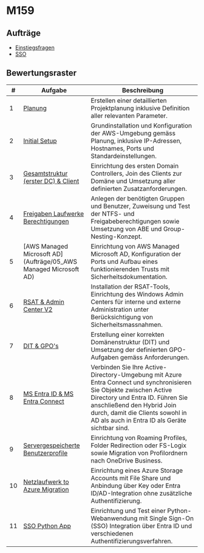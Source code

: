 # M159

## Aufträge
- [Einstiegsfragen](/Tasks/Einstiegsfragen.md)
- [SSO](/Tasks/sso.md)


## Bewertungsraster

| #    | Aufgabe                                                      | Beschreibung                                                 |
| ---- | ------------------------------------------------------------ | ------------------------------------------------------------ |
| 1    | [Planung](Aufträge/01_Planung)                               | Erstellen einer detaillierten Projektplanung inklusive Definition aller relevanten Parameter. |
| 2    | [Initial Setup](Aufträge/02_Initial_Setup)                   | Grundinstallation und Konfiguration der AWS-Umgebung gemäss Planung, inklusive IP-Adressen, Hostnames, Ports und Standardeinstellungen. |
| 3    | [Gesamtstruktur (erster DC) & Client](Aufträge/03_Neue_Gesamtstruktur_und_Client) | Einrichtung des ersten Domain Controllers, Join des Clients zur Domäne und Umsetzung aller definierten Zusatzanforderungen. |
| 4    | [Freigaben Laufwerke Berechtigungen](Aufträge/04_Freigaben_Laufwerke_Berechtigungen) | Anlegen der benötigten Gruppen und Benutzer, Zuweisung und Test der NTFS- und Freigabeberechtigungen sowie Umsetzung von ABE und Group-Nesting-Konzept. |
| 5    | [AWS Managed Microsoft AD](Aufträge/05_AWS Managed Microsoft AD) | Einrichtung von AWS Managed Microsoft AD, Konfiguration der Ports und Aufbau eines funktionierenden Trusts mit Sicherheitsdokumentation. |
| 6    | [RSAT & Admin Center V2](Aufträge/06_RSAT_&_Admin_Center_V2) | Installation der RSAT-Tools, Einrichtung des Windows Admin Centers für interne und externe Administration unter Berücksichtigung von Sicherheitsmassnahmen. |
| 7    | [DIT & GPO's](Aufträge/07_DIT&GPO's)                         | Erstellung einer korrekten Domänenstruktur (DIT) und Umsetzung der definierten GPO-Aufgaben gemäss Anforderungen. |
| 8    | [MS Entra ID & MS Entra Connect](Aufträge/08_MS_Entra_ID&MS_Entra_Connect) | Verbinden Sie Ihre Active-Directory-Umgebung mit Azure Entra Connect und synchronisieren Sie Objekte zwischen Active Directory und Entra ID. Führen Sie anschließend den Hybrid Join durch, damit die Clients sowohl in AD als auch in Entra ID als Geräte sichtbar sind. |
| 9    | [Servergespeicherte Benutzerprofile](Aufträge/09_Servergespeicherte_Benutzerprofile) | Einrichtung von Roaming Profiles, Folder Redirection oder FS-Logix sowie Migration von Profilordnern nach OneDrive Business. |
| 10   | [Netzlaufwerk to Azure Migration](Aufträge/10_Netzlaufwerk_to_Azure_Migration) | Einrichtung eines Azure Storage Accounts mit File Share und Anbindung über Key oder Entra ID/AD-Integration ohne zusätzliche Authentifizierung. |
| 11   | [SSO Python App](Aufträge/11_SSO_Python_App)                 | Einrichtung und Test einer Python-Webanwendung mit Single Sign-On (SSO) Integration über Entra ID und verschiedenen Authentifizierungsverfahren. |